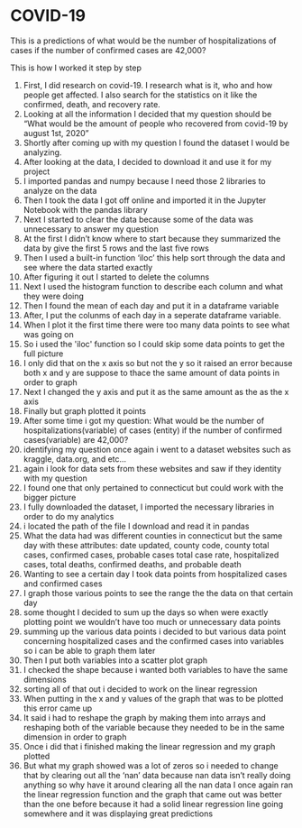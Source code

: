# COVID-19
This is a predictions of what would be the number of hospitalizations of cases if the number of confirmed cases are 42,000?

This is how I worked it step by step 

1. First, I did research on covid-19. I research what is it, who and how people get affected. I also search for the statistics on it like the confirmed, death, and recovery rate. 
2. Looking at all the information I decided that my question should be “What would be the amount of people who recovered from covid-19 by august 1st, 2020”
3. Shortly after coming up with my question I found the dataset I would be analyzing. 
4. After looking at the data, I decided to download it and use it for my project
5. I imported pandas and numpy because I need those 2 libraries to analyze on the data
6. Then I took the data I got off online and imported it in the Jupyter Notebook with the pandas library
7. Next I started to clear the data because some of the data was unnecessary to answer my question
8. At the first I didn’t know where to start because they summarized the data by give the first 5 rows and the last five rows
9. Then I used a built-in function ‘iloc’ this help sort through the data and see where the data started exactly 
10. After figuring it out I started to delete the columns
11. Next I used the histogram function to describe each column and what they were doing
12. Then I found the mean of each day and put it in a dataframe variable 
13. After, I put the colunms of each day in a seperate dataframe variable. 
14. When I plot it the first time there were too many data points to see what was going on 
15. So i used the 'iloc' function so I could skip some data points to get the full picture
16. I only did that on the x axis so but not the y so it raised an error because both x and y are suppose to thace the same amount of data points in order to graph
17. Next I changed the y axis and put it as the same amount as the as the x axis 
18. Finally but graph plotted it points
19. After some time i got my question: What would be the number of hospitalizations(variable) of cases (entity) if the number of confirmed cases(variable) are 42,000?
20. identifying my question once again i went to a dataset websites such as kraggle, data.org, and etc...
21. again i look for data sets from these websites and saw if they identity with my question
22. I found one that only pertained to connecticut but could work with the bigger picture
23. I fully downloaded the dataset, I imported the necessary libraries in order to do my analytics 
24. i located the path of the file I download and read it in pandas
25. What the data had was different counties in connecticut but the same day with these attributes: date updated, county code, county total cases, confirmed cases, probable cases total case rate, hospitalized cases, total deaths, confirmed deaths, and probable death
26. Wanting to see a certain day I took data points from hospitalized cases and confirmed cases 
27. I graph those various points to see the range the the data on that certain day
28. some thought I decided to sum up the days so when were exactly plotting point we wouldn’t have too much or unnecessary data points
29. summing up the various data points i decided to but various data point concerning hospitalized cases and the confirmed cases into variables so i can be able to graph them later
30. Then I put both variables into a scatter plot graph
31. I checked the shape because i wanted both variables to have the same dimensions 
32. sorting all of that out i decided to work on the linear regression
33. When putting in the x and y values of the graph that was to be plotted this error came up
34. It said i had to reshape the graph by making them into arrays and reshaping both of the variable because they needed to be in the same dimension in order to graph 
35. Once i did that i finished making the linear regression and my graph plotted
37. But what my graph showed was a lot of zeros so i needed to change that by clearing out all the ‘nan’ data because nan data isn’t really doing anything so why have it around
clearing all the nan data I once again ran the linear regression function and the graph that came out was better than the one before because it had a solid linear regression line going somewhere and it was displaying great predictions 
